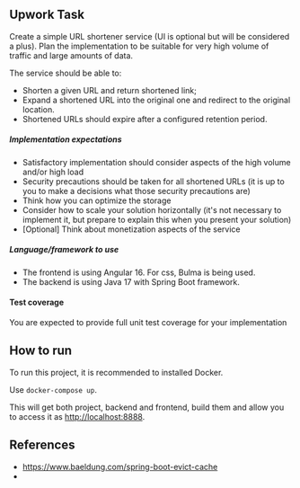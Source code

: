 ## Upwork Task
Create a simple URL shortener service (UI is optional but will be considered a plus). Plan the implementation
to be suitable for very high volume of traffic and large amounts of data.

The service should be able to:
-  Shorten a given URL and return shortened link;
- Expand a shortened URL into the original one and redirect to the original location.
- Shortened URLs should expire after a configured retention period.

##### Implementation expectations
- Satisfactory implementation should consider aspects of the high volume and/or high load
- Security precautions should be taken for all shortened URLs (it is up to you to make a decisions what
those security precautions are)
- Think how you can optimize the storage
- Consider how to scale your solution horizontally (it's not necessary to implement it, but prepare to
explain this when you present your solution)
- [Optional] Think about monetization aspects of the service

##### Language/framework to use
- The frontend is using Angular 16. For css, Bulma is being used. 
- The backend is using Java 17 with Spring Boot framework.

#### Test coverage
You are expected to provide full unit test coverage for your implementation

## How to run
To run this project, it is recommended to installed Docker.

Use `docker-compose up`. 

This will get both project, backend and frontend, 
build them and allow you to access it as [http://localhost:8888](http://localhost:8888).

## References

- https://www.baeldung.com/spring-boot-evict-cache
- 